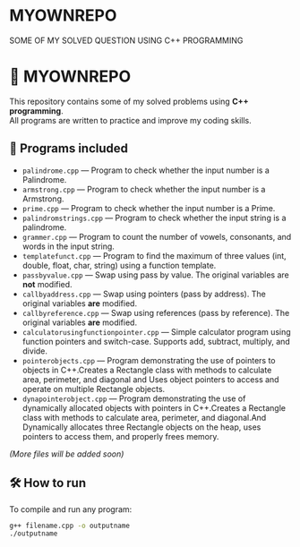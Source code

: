 # MYOWNREPO
SOME OF MY SOLVED QUESTION USING C++ PROGRAMMING
# 🚀 MYOWNREPO

This repository contains some of my solved problems using **C++ programming**.  
All programs are written to practice and improve my coding skills.

## 📌 Programs included
- `palindrome.cpp` — Program to check whether the input number is a Palindrome.
- `armstrong.cpp` — Program to check whether the input number is a Armstrong.
- `prime.cpp` — Program to check whether the input number is a Prime.
- `palindromstrings.cpp` — Program to check whether the input string is a palindrome.
- `grammer.cpp` — Program to count the number of vowels, consonants, and words in the input string.
- `templatefunct.cpp` — Program to find the maximum of three values (int, double, float, char, string) using a function template.
- `passbyvalue.cpp` — Swap using pass by value. The original variables are **not** modified.
- `callbyaddress.cpp` — Swap using pointers (pass by address). The original variables **are** modified.
- `callbyreference.cpp` — Swap using references (pass by reference). The original variables **are** modified.
- `calculatorusingfunctionpointer.cpp` — Simple calculator program using function pointers and switch-case. Supports add, subtract, multiply, and divide.
- `pointerobjects.cpp` — Program demonstrating the use of pointers to objects in C++.Creates a Rectangle class with methods to calculate area, perimeter, and diagonal and Uses object pointers to access and operate on multiple Rectangle objects.
- `dynapointerobject.cpp` — Program demonstrating the use of dynamically allocated objects with pointers in C++.Creates a Rectangle class with methods to calculate area, perimeter, and diagonal.And Dynamically allocates three Rectangle objects on the heap, uses pointers to access them, and properly frees memory.



*(More files will be added soon)*

## 🛠️ How to run
To compile and run any program:
```bash
g++ filename.cpp -o outputname
./outputname
